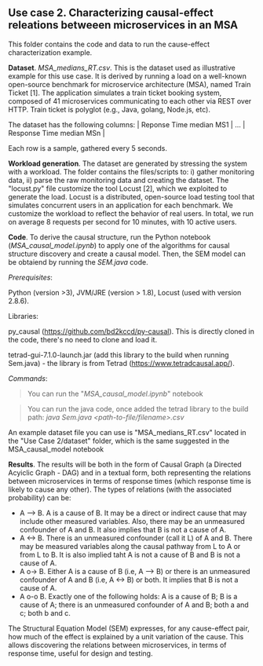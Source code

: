 
## Use case 2. Characterizing causal-effect releations betweeen microservices in an MSA 

This folder contains the code and data to run the cause-effect characterization example.  

**Dataset**. *MSA_medians_RT.csv*. This is the dataset used as illustrative example for this use case. It is derived by running a load on a well-known open-source benchmark for microservice  architecture (MSA), named Train Ticket [1].  The application simulates a train ticket booking system, composed of 41 microservices communicating to each other via REST over HTTP. Train ticket is  polyglot (e.g., Java, golang, Node.js, etc). 

The dataset has the following columns: | Reponse Time median MS1 | ... | Response Time median MSn |

Each row is a sample, gathered every 5 seconds. 

**Workload generation**. The dataset are generated by stressing the system with a workload. The folder contains the files/scripts to: i) gather monitoring data, ii) parse the raw monitoring data and creating the dataset. The "locust.py" file customize the tool Locust [2], which we exploited to generate the load. Locust is a distributed, open-source load testing tool that simulates concurrent users in an application for each benchmark. We customize the workload to reflect the behavior of real users. In total, we run on average 8 requests per second for 10 minutes, with 10 active users.  

<!-- - **Monitoring data**. The folder contains raw data gathered by monitoring. 
This includes for each request: a flag indicating if the request conform to a valid/invalid user behaviour, response time, response HTTP status code, and the microservice to which the request is sent.
Monitoring data are collected by Locust. 

- *Benchmark.txt*. The file contains a link to the MSA under analysis.  
 -->

**Code**. To derive the causal structure, run the Python notebook (*MSA_causal_model.ipynb*) to apply one of the algorithms for causal structure discovery and create a causal model. Then, the SEM model can be obtaiend by running the *SEM.java* code.  

*Prerequisites*: 

Python (version >3), JVM/JRE (version > 1.8), Locust (used with version 2.8.6). 

Libraries: 

py_causal (https://github.com/bd2kccd/py-causal). This is directly cloned in the code, there's no need to clone and load it. 

tetrad-gui-7.1.0-launch.jar (add this library to the build when running Sem.java) - the library is from Tetrad (https://www.tetradcausal.app/). 

*Commands*: 

>  You can run the "*MSA_causal_model.ipynb*" notebook

>  You can run the java code, once added the tetrad library to the build path: *java Sem.java <path-to-file/filename>.csv*
 
An example dataset file you can use is "MSA_medians_RT.csv" located in the "Use Case 2/dataset" folder, which is the same suggested in the MSA_causal_model notebook 

**Results**. The results will be both in the form of Causal Graph (a Directed Acyiclic Graph - DAG) and in a textual form, both representing the relations between microservices in terms of response times (which response time is likely to cause any other). The types of relations (with the associated probability) can be: 
- A --> B. A is a cause of B. It may be a direct or indirect cause that may include other measured variables. Also, there may be an unmeasured confounder of A and B. It also implies that B is not a cause of A. 
- A <-> B. There is an unmeasured confounder (call it L) of A and B. There may be measured variables along the causal pathway from L to A or from L to B.
It is also implied taht A is not a cause of B and B is not a cause of A. 
- A o-> B. Either A is a cause of B (i.e, A --> B) or there is an unmeasured confounder of A and B (i.e, A <-> B) or both. It implies that B is not a cause of A.
- A o-o B. Exactly one of the following holds: A is a cause of B; B is a cause of A; there is an unmeasured confounder of A and B; both a and c; both b and c. 

The Structural Equation Model (SEM) expresses, for any cause-effect pair, how much of the effect is explained by a unit variation of the cause. This allows discovering the relations between microservices, in terms of response time, useful for design and testing. 



